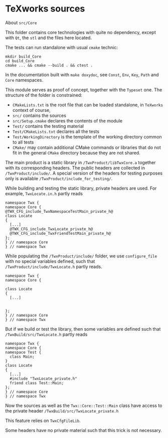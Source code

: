 # TeXworks sources

About `src/Core`

This folder contains core technologies with quite no dependency,
except with `Qt`, the `stl` and the files here located.

The tests can run standalone with usual `cmake` technic:
```
mkdir build_Core
cd build_Core
cmake ... && cmake --build . && ctest .
```

In the documentation built with `make doxydoc`,
see `Const`, `Env`, `Key`, `Path` and `Core` namespaces.

This module serves as proof of concept, together with the `Typeset` one.
The structure of the folder is constrained:
- `CMakeLists.txt`  is the root file that can be loaded standalone,
  in `TeXworks` context of course,
- `src/` contains the sources
- `src/Setup.cmake` declares the contents of the module
- `Test/` contains the testing material
- `Test/CMakeLists.txt` declares all the tests
- `Test/WorkingDirectory` is the template of the working directory
  common to all tests
- `CMake/` may contain additional CMake commands or libraries
  that do not fit in the general `CMake` directory because they are not shared.

The main product is a static library in `/TwxProduct/libTwxCore.a` together with its corresponding headers.
The public headers are collected in `/TwxProduct/include/`.
A special version of the headers for testing purposes only is available
`/TwxProduct/include_for_testing/`.

While building and testing the static library, private headers are used.
For example, `TwxLocate.in.h` partly reads
```
namespace Twx {
namespace Core {
@TWX_CFG_include_TwxNamespaceTestMain_private_h@
class Locate
{
  [...]
  @TWX_CFG_include_TwxLocate_private_h@
  @TWX_CFG_include_TwxFriendTestMain_private_h@
};
} // namespace Core
} // namespace Twx
```
While populating the `/TwxProduct/include/` folder, we use `configure_file` with no special variables defined, such that
`/TwxProduct/include/TwxLocate.h` partly reads.
```
namespace Twx {
namespace Core {

class Locate
{
  [...]


};
} // namespace Core
} // namespace Twx
```
But if we build or test the library, then some variables are defined
such that `/TwxBuild/src/TwxLocate.h` partly reads
```
namespace Twx {
namespace Core {
namespace Test {
  class Main;
}
class Locate
{
  [...]
  #include "TwxLocate_private.h"
  friend class Test::Main;
};
} // namespace Core
} // namespace Twx
```
Now the sources as well as the `Twx::Core::Test::Main` class have access to the private header `/TwxBuild/src/TwxLocate_private.h`

This feature relies on `TwxCfgFileLib`.

Some headers have no private material such that this trick is not necessary.
